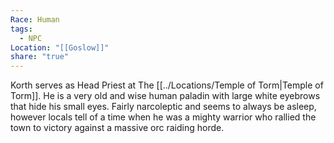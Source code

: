 ```yaml
---
Race: Human
tags:
  - NPC
Location: "[[Goslow]]"
share: "true"
---
```



Korth serves as Head Priest at The [[../Locations/Temple of Torm|Temple of Torm]]. He is a very old and wise human paladin with large white eyebrows that hide his small eyes. Fairly narcoleptic and seems to always be asleep, however locals tell of a time when he was a mighty warrior who rallied the town to victory against a massive orc raiding horde.